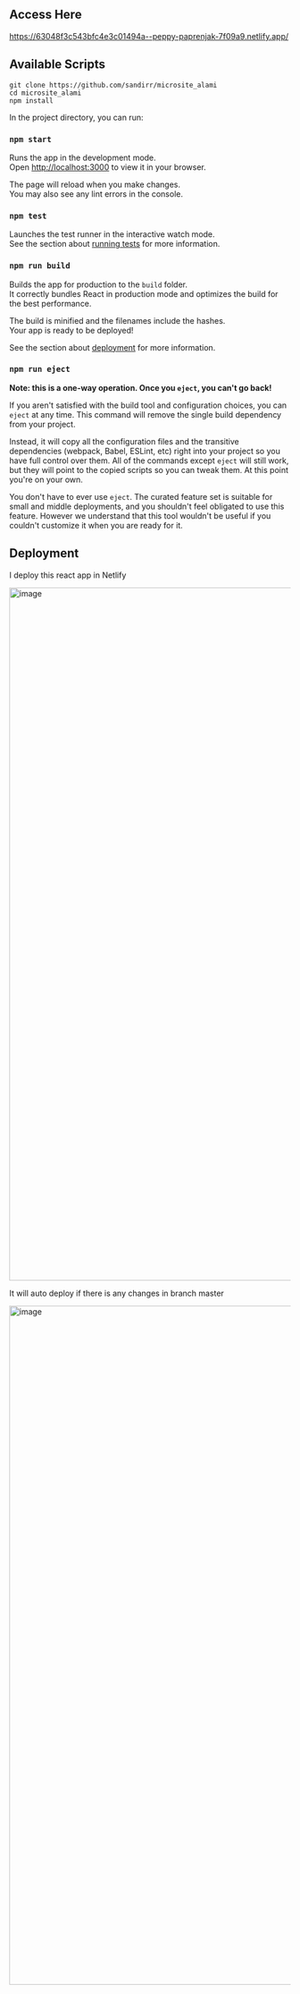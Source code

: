 ## Access Here

https://63048f3c543bfc4e3c01494a--peppy-paprenjak-7f09a9.netlify.app/


## Available Scripts

```
git clone https://github.com/sandirr/microsite_alami
cd microsite_alami
npm install
```

In the project directory, you can run:

### `npm start`

Runs the app in the development mode.\
Open [http://localhost:3000](http://localhost:3000) to view it in your browser.

The page will reload when you make changes.\
You may also see any lint errors in the console.

### `npm test`

Launches the test runner in the interactive watch mode.\
See the section about [running tests](https://facebook.github.io/create-react-app/docs/running-tests) for more information.

### `npm run build`

Builds the app for production to the `build` folder.\
It correctly bundles React in production mode and optimizes the build for the best performance.

The build is minified and the filenames include the hashes.\
Your app is ready to be deployed!

See the section about [deployment](https://facebook.github.io/create-react-app/docs/deployment) for more information.

### `npm run eject`

**Note: this is a one-way operation. Once you `eject`, you can't go back!**

If you aren't satisfied with the build tool and configuration choices, you can `eject` at any time. This command will remove the single build dependency from your project.

Instead, it will copy all the configuration files and the transitive dependencies (webpack, Babel, ESLint, etc) right into your project so you have full control over them. All of the commands except `eject` will still work, but they will point to the copied scripts so you can tweak them. At this point you're on your own.

You don't have to ever use `eject`. The curated feature set is suitable for small and middle deployments, and you shouldn't feel obligated to use this feature. However we understand that this tool wouldn't be useful if you couldn't customize it when you are ready for it.

## Deployment

I deploy this react app in Netlify

<img width="1240" alt="image" src="https://user-images.githubusercontent.com/50796200/186110512-271e817b-c430-47c7-8579-90082a6dc9bc.png">

It will auto deploy if there is any changes in branch master

<img width="1215" alt="image" src="https://user-images.githubusercontent.com/50796200/186111586-5a8be987-799e-4f24-8f86-5a2fb9e62b22.png">
